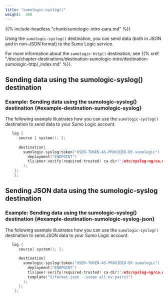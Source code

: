 ```yaml
---
title: "sumologic-syslog()"
weight:  300
---
```

<!-- DISCLAIMER: This file is based on the syslog-ng Open Source Edition documentation https://github.com/balabit/syslog-ng-ose-guides/commit/2f4a52ee61d1ea9ad27cb4f3168b95408fddfdf2 and is used under the terms of The syslog-ng Open Source Edition Documentation License. The file has been modified by Axoflow. -->

{{% include-headless "chunk/sumologic-intro-para.md" %}}

Using the `sumologic-syslog()` destination, you can send data (both in JSON and in non-JSON format) to the Sumo Logic service.

For more information about the `sumologic-http()` destination, see {{% xref "/docs/chapter-destinations/destination-sumologic-intro/destination-sumologic-http/_index.md" %}}.


## Sending data using the sumologic-syslog() destination


### Example: Sending data using the sumologic-syslog() destination {#example-destination-sumologic-syslog}

The following example illustrates how you can use the `sumologic-syslog()` destination to send data to your Sumo Logic account.

```c
   log {
      source { system(); };
    
      destination{
        sumologic-syslog(token("USER-TOKEN-AS-PROVIDED-BY-sumologic")
          deployment("ENDPOINT")
          tls(peer-verify(required-trusted) ca-dir('/etc/syslog-ng/ca.d'))
        );
    };
    };
```




## Sending JSON data using the sumologic-syslog destination


### Example: Sending data using the sumologic-syslog() destination {#example-destination-sumologic-syslog-json}

The following example illustrates how you can use the `sumologic-syslog()` destination to send JSON data to your Sumo Logic account.

```c
   log {
      source{ system(); };
    
      destination{
        sumologic-syslog(token("USER-TOKEN-AS-PROVIDED-BY-sumologic")
          deployment("ENDPOINT")
          tls(peer-verify(required-trusted) ca-dir('/etc/syslog-ng/ca.d'))
          template("$(format-json --scope all-nv-pairs)")
        );
      };
    };
```


